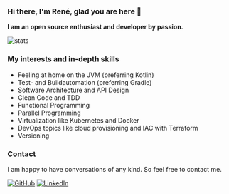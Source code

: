 ### Hi there, I'm René, glad you are here 👋

**I am an open source enthusiast and developer by passion.**

![stats](https://github-readme-stats.vercel.app/api?username=BarbieCue&show_icons=true)


### My interests and in-depth skills

- Feeling at home on the JVM (preferring Kotlin)
- Test- and Buildautomation (preferring Gradle)
- Software Architecture and API Design
- Clean Code and TDD
- Functional Programming
- Parallel Programming
- Virtualization like Kubernetes and Docker
- DevOps topics like cloud provisioning and IAC with Terraform
- Versioning


### Contact

I am happy to have conversations of any kind. So feel free to contact me.

[![GitHub](https://img.shields.io/github/followers/barbiecue.svg?label=GitHub&style=social)](https://github.com/BarbieCue)
[![LinkedIn](https://img.shields.io/badge/LinkedIn--_.svg?style=social&logo=linkedin)](https://de.linkedin.com/in/ren%C3%A9-knop-212018232)

